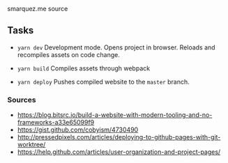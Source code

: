 smarquez.me source

## Tasks

* `yarn dev`
  Development mode. Opens project in browser. Reloads and recompiles assets on code change.

* `yarn build`
  Compiles assets through webpack

* `yarn deploy`
  Pushes compiled website to the `master` branch.

### Sources

* https://blog.bitsrc.io/build-a-website-with-modern-tooling-and-no-frameworks-a33e65099f9
* https://gist.github.com/cobyism/4730490
* http://pressedpixels.com/articles/deploying-to-github-pages-with-git-worktree/
* https://help.github.com/articles/user-organization-and-project-pages/
